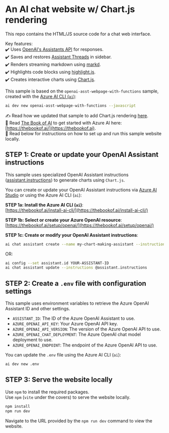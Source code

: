 # An AI chat website w/ Chart.js rendering

This repo contains the HTML/JS source code for a chat web interface.

Key features:  
✔️ Uses [OpenAI's Assistants API](https://learn.microsoft.com/azure/ai-services/openai/concepts/assistants) for responses.  
✔️ Saves and restores [Assistant Threads](https://learn.microsoft.com/azure/ai-services/openai/assistants-reference-threads) in sidebar.  
✔️ Renders streaming markdown using [markd](https://marked.js.org/).  
✔️ Highlights code blocks using [highlight.js](https://highlightjs.org/).  
✔️ Creates interactive charts using [Chart.js](https://www.chartjs.org/).  

This sample is based on the `openai-asst-webpage-with-functions` sample, created with the [Azure AI CLI (`ai`)](https://github.com/Azure/azure-ai-cli/):  

```bash
ai dev new openai-asst-webpage-with-functions --javascript
```

✍️ Read how we updated that sample to add Chart.js rendering [here](./.ai/data/updates-to-openai-asst-webpage-with-functions-js.md).  
📘 Read [The Book of AI](https://thebookof.ai) to get started with Azure AI here: [https://thebookof.ai/](https://thebookof.ai).  
🚀 Read below for instructions on how to set up and run this sample website locally.  

## STEP 1: Create or update your OpenAI Assistant instructions

This sample uses specialized OpenAI Assistant instructions ([assistant.instructions](.ai/data/assistant.instructions)) to generate charts using `Chart.js`.  

You can create or update your OpenAI Assistant instructions via [Azure AI Studio](https://ai.azure.com/) or using the Azure AI CLI (`ai`):

**STEP 1a: Install the Azure AI CLI (`ai`)**:  
[https://thebookof.ai/install-ai-cli/](https://thebookof.ai/install-ai-cli/)  

**STEP 1b: Select or create your Azure OpenAI resource**:  
[https://thebookof.ai/setup/openai/](https://thebookof.ai/setup/openai/)

**STEP 1c: Create or modify your OpenAI Assistant instructions**: 

```bash
ai chat assistant create --name my-chart-making-assistant --instructions @assistant.instructions
```

OR:

```bash
ai config --set assistant.id YOUR-ASSISTANT-ID
ai chat assistant update --instructions @assistant.instructions
```

## STEP 2: Create a `.env` file with configuration settings

This sample uses environment variables to retrieve the Azure OpenAI Assistant ID and other settings.  

- `ASSISTANT_ID`: The ID of the Azure OpenAI Assistant to use.
- `AZURE_OPENAI_API_KEY`: Your Azure OpenAI API key.
- `AZURE_OPENAI_API_VERSION`: The version of the Azure OpenAI API to use.
- `AZURE_OPENAI_CHAT_DEPLOYMENT`: The Azure OpenAI chat model deployment to use.
- `AZURE_OPENAI_ENDPOINT`: The endpoint of the Azure OpenAI API to use.

You can update the `.env` file using the Azure AI CLI (`ai`):

```bash
ai dev new .env
```

## STEP 3: Serve the website locally 

Use `npm` to install the required packages.  
Use `npm` (`vite` under the covers) to serve the website locally.  

```bash
npm install
npm run dev
```

Navigate to the URL provided by the `npm run dev` command to view the website.  